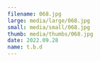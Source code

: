 ```yaml
---
filename: 068.jpg
large: media/large/068.jpg
small: media/small/068.jpg
thumb: media/thumbs/068.jpg
date: 2022.09.28
name: t.b.d
---
```

